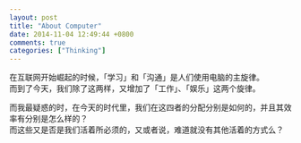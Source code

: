 ```yaml
---
layout: post
title: "About Computer"
date: 2014-11-04 12:49:44 +0800
comments: true
categories: ["Thinking"]
---
```


在互联网开始崛起的时候，「学习」和「沟通」是人们使用电脑的主旋律。<br/>
而到了今天，我们除了这两样，又增加了「工作」、「娱乐」这两个旋律。

而我最疑惑的时，在今天的时代里，我们在这四者的分配分别是如何的，并且其效率有分别是怎么样的？<br/>
而这些又是否是我们活着所必须的，又或者说，难道就没有其他活着的方式么？


